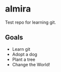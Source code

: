 # almira
Test repo for learning git.

## Goals
* Learn git
* Adopt a dog
* Plant a tree
* Change the World!
